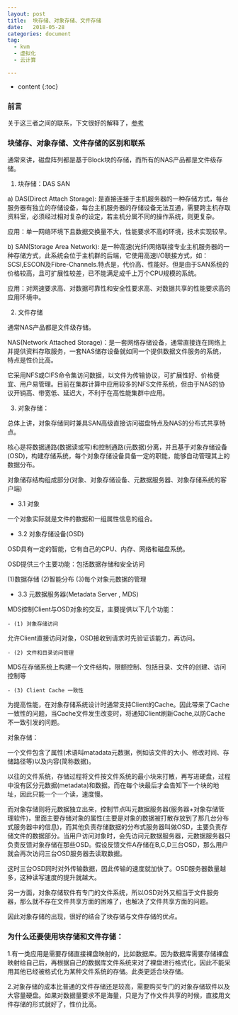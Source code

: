 ```yaml
---
layout: post
title:  块存储、对象存储、文件存储
date:   2018-05-28
categories: document
tag:
  - kvm
  - 虚拟化
  - 云计算

---
```

* content
{:toc}

### 前言
关于这三者之间的联系，下文很好的解释了，[参考](https://blog.csdn.net/qq_23348071/article/details/70232735)


### 块储存、对象存储、文件存储的区别和联系

通常来讲，磁盘阵列都是基于Block块的存储，而所有的NAS产品都是文件级存储。

1. 块存储：DAS   SAN

a) DAS(Direct Attach Storage): 是直接连接于主机服务器的一种存储方式，每台服务器有独立的存储设备，每台主机服务器的存储设备无法互通，需要跨主机存取资料室，必须经过相对复杂的设定，若主机分属不同的操作系统，则更复杂。

应用：单一网络环境下且数据交换量不大，性能要求不高的环境，技术实现较早。

b) SAN(Storage Area Network): 是一种高速(光纤)网络联接专业主机服务器的一种存储方式，此系统会位于主机群的后端，它使用高速I/O联接方式，如：SCSI,ESCON及Fibre-Channels.特点是，代价高、性能好。但是由于SAN系统的价格较高，且可扩展性较差，已不能满足成千上万个CPU规模的系统。

应用：对网速要求高、对数据可靠性和安全性要求高、对数据共享的性能要求高的应用环境中。



2. 文件存储

通常NAS产品都是文件级存储。

NAS(Network Attached Storage)：是一套网络存储设备，通常直接连在网络上并提供资料存取服务，一套NAS储存设备就如同一个提供数据文件服务的系统，特点是性价比高。

它采用NFS或CIFS命令集访问数据，以文件为传输协议，可扩展性好、价格便宜、用户易管理。目前在集群计算中应用较多的NFS文件系统，但由于NAS的协议开销高、带宽低、延迟大，不利于在高性能集群中应用。



3. 对象存储：

总体上讲，对象存储同时兼具SAN高级直接访问磁盘特点及NAS的分布式共享特点。

核心是将数据通路(数据读或写)和控制通路(元数据)分离，并且基于对象存储设备(OSD)，构建存储系统，每个对象存储设备具备一定的职能，能够自动管理其上的数据分布。

对象储存结构组成部分(对象、对象存储设备、元数据服务器、对象存储系统的客户端)

  - 3.1 对象

一个对象实际就是文件的数据和一组属性信息的组合。

  - 3.2 对象存储设备(OSD)

OSD具有一定的智能，它有自己的CPU、内存、网络和磁盘系统。

OSD提供三个主要功能：包括数据存储和安全访问

(1)数据存储  (2)智能分布  (3)每个对象元数据的管理

  - 3.3 元数据服务器(Metadata Server , MDS)

MDS控制Client与OSD对象的交互，主要提供以下几个功能：

    - (1) 对象存储访问

允许Client直接访问对象，OSD接收到请求时先验证该能力，再访问。


    - (2) 文件和目录访问管理


MDS在存储系统上构建一个文件结构，限额控制、包括目录、文件的创建、访问控制等


    - (3) Client Cache 一致性

为提高性能，在对象存储系统设计时通常支持Client的Cache。因此带来了Cache一致性的问题，当Cache文件发生改变时，将通知Client刷新Cache,以防Cache不一致引发的问题。

 对象存储：

一个文件包含了属性(术语叫matadata元数据，例如该文件的大小、修改时间、存储路径等)以及内容(简称数据)。

以往的文件系统，存储过程将文件按文件系统的最小块来打散，再写进硬盘，过程中没有区分元数据(metadata)和数据。而在每个块最后才会告知下一个块的地址，因此只能一个一个读，速度慢。

而对象存储则将元数据独立出来，控制节点叫元数据服务器(服务器+对象存储管理软件)，里面主要存储对象的属性(主要是对象的数据被打散存放到了那几台分布式服务器中的信息)，而其他负责存储数据的分布式服务器叫做OSD，主要负责存储文件的数据部分。当用户访问对象时，会先访问元数据服务器，元数据服务器只负责反馈对象存储在那些OSD。假设反馈文件A存储在B,C,D三台OSD，那么用户就会再次访问三台OSD服务器去读取数据。

这时三台OSD同时对外传输数据，因此传输的速度就加快了。OSD服务器数量越多，这种读写速度的提升就越大。

另一方面，对象存储软件有专门的文件系统，所以OSD对外又相当于文件服务器，那么就不存在文件共享方面的困难了，也解决了文件共享方面的问题。

因此对象存储的出现，很好的结合了块存储与文件存储的优点。



### 为什么还要使用块存储和文件存储：

1.有一类应用是需要存储直接裸盘映射的，比如数据库。因为数据库需要存储裸盘映射给自己后，再根据自己的数据库文件系统来对了裸盘进行格式化，因此不能采用其他已经被格式化为某种文件系统的存储。此类更适合块存储。

2.对象存储的成本比普通的文件存储还是较高，需要购买专门的对象存储软件以及大容量硬盘。如果对数据量要求不是海量，只是为了作文件共享的时候，直接用文件存储的形式就好了，性价比高。
